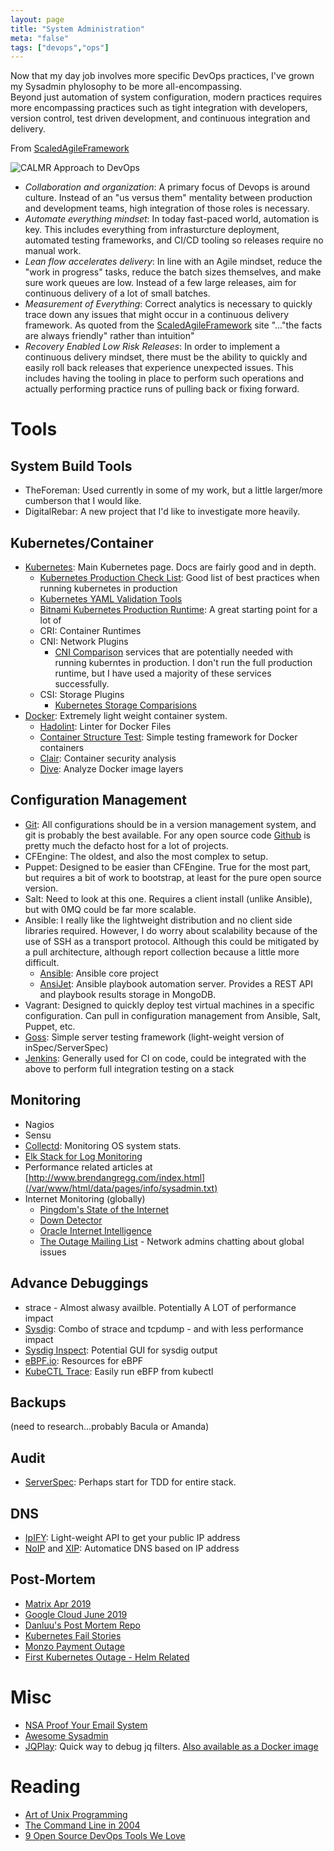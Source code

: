 ```yaml
---
layout: page
title: "System Administration"
meta: "false"
tags: ["devops","ops"]
---
```


Now that my day job involves more specific DevOps practices, I've grown my Sysadmin phylosophy to be more all-encompassing.  
Beyond just automation of system configuration, modern practices requires more encompassing practices such as tight
integration with developers, version control, test driven development, and continuous integration and delivery.

From [ScaledAgileFramework](https://www.scaledagileframework.com/devops)

![CALMR Approach to DevOps](/assets/info/sysadmin/DevOps_F01_WP.png)

- *Collaboration and organization*: A primary focus of Devops is around culture.  Instead of an "us versus them" mentality
between production and development teams, high integration of those roles is necessary.
- *Automate everything mindset*: In today fast-paced world, automation is key.  This includes everything from infrasturcture
deployment, automated testing frameworks, and CI/CD tooling so releases require no manual work.
- *Lean flow accelerates delivery*: In line with an Agile mindset, reduce the "work in progress" tasks, reduce the batch
sizes themselves, and make sure work queues are low.  Instead of a few large releases, aim for continuous delivery of a lot
of small batches.
- *Measurement of Everything*: Correct analytics is necessary to quickly trace down any issues that might occur in a 
continuous delivery framework.  As quoted from the [ScaledAgileFramework](https://www.scaledagileframework.com/devops)  site 
"..."the facts are always friendly" rather than intuition"
- *Recovery Enabled Low Risk Releases*: In order to implement a continuous delivery mindset, there must be the ability to 
quickly and easily roll back releases that experience unexpected issues.  This includes having the tooling in place to 
perform such operations and actually performing practice runs of pulling back or fixing forward.

# Tools

## System Build Tools

- TheForeman: Used currently in some of my work, but a little larger/more cumberson that I would like.
- DigitalRebar: A new project that I'd like to investigate more heavily.


## Kubernetes/Container

- [Kubernetes](https://kubernetes.io/): Main Kubernetes page.  Docs are fairly
good and in depth.
  - [Kubernetes Production Check List](https://learnk8s.io/production-best-practices/): Good list of best practices when running kubernetes in production
  - [Kubernetes YAML Validation Tools](https://learnk8s.io/validating-kubernetes-yaml)
  - [Bitnami Kubernetes Production Runtime](https://kubeprod.io/): A great starting point for a lot of 
  - CRI: Container Runtimes
  - CNI: Network Plugins
    - [CNI Comparison](https://itnext.io/benchmark-results-of-kubernetes-network-plugins-cni-over-10gbit-s-network-updated-april-2019-4a9886efe9c4)
services that are potentially needed with running kuberntes in production.  I don't run the full
production runtime, but I have used a majority of these services successfully.
  - CSI: Storage Plugins
    - [Kubernetes Storage Comparisions](https://medium.com/volterra-io/kubernetes-storage-performance-comparison-v2-2020-updated-1c0b69f0dcf4)
- [Docker](https://www.docker.com/): Extremely light weight container system.
  - [Hadolint](https://github.com/hadolint/hadolint): Linter for Docker Files
  - [Container Structure Test](https://github.com/GoogleContainerTools/container-structure-test): Simple testing framework for Docker containers
  - [Clair](https://github.com/coreos/clair): Container security analysis
  - [Dive](https://github.com/wagoodman/dive): Analyze Docker image layers


## Configuration Management

- [Git](https://git-scm.com/):  All configurations should be in a version management system, and git is probably the best available.  For any open source code [Github](https://github.com/) is pretty much the defacto host for a lot of projects.
- CFEngine:  The oldest, and also the most complex to setup.
- Puppet:  Designed to be easier than CFEngine.  True for the most part, but requires a bit of work to bootstrap, at least for the pure open source version.
- Salt:  Need to look at this one.  Requires a client install (unlike Ansible), but with 0MQ could be far more scalable.
- Ansible:  I really like the lightweight distribution and no client side libraries required.  However, I do worry about scalability because of the use of SSH as a transport protocol.  Although this could be mitigated by a pull architecture, although report collection because a little more difficult.
  - [Ansible](https://github.com/ansible/ansible): Ansible core project
  - [AnsiJet](https://github.com/hiddentao/ansijet): Ansible playbook automation server.  Provides a REST API and playbook results storage in MongoDB.
- Vagrant: Designed to quickly deploy test virtual machines in a specific configuration.  Can pull in configuration management from Ansible, Salt, Puppet, etc.
- [Goss](https://github.com/aelsabbahy/goss): Simple server testing framework (light-weight version of inSpec/ServerSpec)
- [Jenkins](https://jenkins-ci.org/): Generally used for CI on code, could be integrated with the above to perform
full integration testing on a stack


## Monitoring 

- Nagios
- Sensu
- [Collectd](http://collectl.sourceforge.net/): Monitoring OS system stats.
- [Elk Stack for Log Monitoring](https://www.elastic.co/webinars/elk-stack-devops-environment)
- Performance related articles at [http://www.brendangregg.com/index.html](/var/www/html/data/pages/info/sysadmin.txt)
- Internet Monitoring (globally)
  - [Pingdom's State of the Internet](https://livemap.pingdom.com/)
  - [Down Detector](https://downdetector.com/)
  - [Oracle Internet Intelligence](https://map.internetintel.oracle.com/)
  - [The Outage Mailing List](https://puck.nether.net/pipermail/outages/) - Network admins chatting about global issues

## Advance Debuggings

- strace - Almost alwasy availble.  Potentially A LOT of performance impact
- [Sysdig](https://github.com/draios/sysdig): Combo of strace and tcpdump - and with less performance impact
- [Sysdig Inspect](https://github.com/draios/sysdig-inspect): Potential GUI for sysdig output
- [eBPF.io](https://ebpf.io/): Resources for eBPF
- [KubeCTL Trace](https://github.com/iovisor/kubectl-trace): Easily run eBFP from
kubectl




## Backups 
(need to research...probably Bacula or Amanda)

## Audit 

- [ServerSpec](http://serverspec.org): Perhaps start for TDD for entire stack.

## DNS

- [IpIFY](https://www.ipify.org/): Light-weight API to get your public IP address
- [NoIP](https://nip.io/) and [XIP](http://xip.io/): Automatice DNS based on IP address

## Post-Mortem

- [Matrix Apr 2019](https://matrix.org/blog/2019/05/08/post-mortem-and-remediations-for-apr-11-security-incident)
- [Google Cloud June 2019](https://status.cloud.google.com/incident/cloud-networking/19009)
- [Danluu's Post Mortem Repo](https://github.com/danluu/post-mortems)
- [Kubernetes Fail Stories](https://github.com/hjacobs/kubernetes-failure-stories)
- [Monzo Payment Outage](https://community.monzo.com/t/resolved-current-account-payments-may-fail-major-outage-27-10-2017/26296/95)
- [First Kubernetes Outage - Helm Related](https://engineering.saltside.se/our-first-kubernetes-outage-c6b9249cfd3a)

# Misc 

- [NSA Proof Your Email System](http://sealedabstract.com/code/nsa-proof-your-e-mail-in-2-hours/)
- [Awesome Sysadmin](https://github.com/kahun/awesome-sysadmin)
- [JQPlay](https://jqplay.org/): Quick way to debug jq filters.  [Also available as a Docker image](https://github.com/munntjlx/jqplay)

# Reading 

- [Art of Unix Programming](http://www.faqs.org/docs/artu/)
- [The Command Line in 2004](http://garote.bdmonkeys.net/commandline/index.html)
- [9 Open Source DevOps Tools We Love](http://devops.com/2015/08/07/9-open-source-devops-tools-love/)
